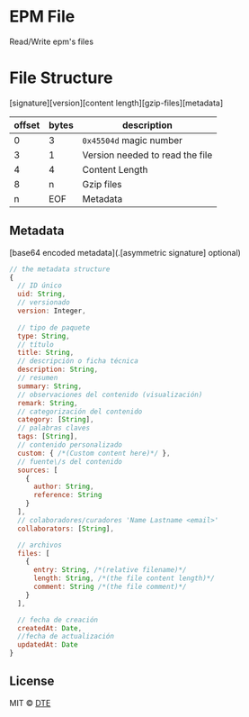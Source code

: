 # EPM File

Read/Write epm's files

# File Structure

[signature][version][content length][gzip-files][metadata]

offset   |bytes      |description
---------|-----------|-----------
0|3|`0x45504d` magic number
3|1|Version needed to read the file
4|4|Content Length
8|n|Gzip files
n|EOF|Metadata

## Metadata

[base64 encoded metadata](.[asymmetric signature] optional)

```js
// the metadata structure
{
  // ID único
  uid: String,
  // versionado
  version: Integer,
    
  // tipo de paquete
  type: String,
  // título
  title: String,
  // descripción o ficha técnica
  description: String,
  // resumen
  summary: String,
  // observaciones del contenido (visualización)
  remark: String,
  // categorización del contenido
  category: [String],
  // palabras claves
  tags: [String],
  // contenido personalizado
  custom: { /*(Custom content here)*/ },
  // fuente\/s del contenido
  sources: [ 
    { 
      author: String,
      reference: String
    } 
  ],
  // colaboradores/curadores 'Name Lastname <email>'
  collaborators: [String],

  // archivos
  files: [
    {
      entry: String, /*(relative filename)*/
      length: String, /*(the file content length)*/
      comment: String /*(the file comment)*/
    }
  ],

  // fecha de creación
  createdAt: Date,
  //fecha de actualización
  updatedAt: Date
}
```

## License

MIT © [DTE](http://github.com/Dte-ba)
